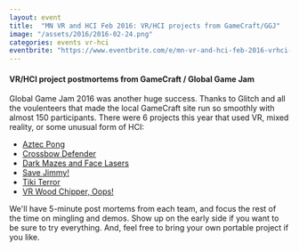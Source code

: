 ```yaml
---
layout: event
title:  "MN VR and HCI Feb 2016: VR/HCI projects from GameCraft/GGJ"
image: "/assets/2016/2016-02-24.png"
categories: events vr-hci
eventbrite: "https://www.eventbrite.com/e/mn-vr-and-hci-feb-2016-vrhci-projects-from-gamecraftggj-tickets-21498809518?aff=ebdsoporgprofile"
---
```


#### VR/HCI project postmortems from GameCraft / Global Game Jam

Global Game Jam 2016 was another huge success. Thanks to Glitch and all the voulenteers that made the local GameCraft site run so smoothly with almost 150 participants. There were 6 projects this year that used VR, mixed reality, or some unusual form of HCI:

* [Aztec Pong](http://globalgamejam.org/2016/games/aztec-pong)
* [Crossbow Defender](http://globalgamejam.org/2016/games/crossbow-defender)
* [Dark Mazes and Face Lasers](http://globalgamejam.org/2016/games/dark-mazes-and-face-lasers)
* [Save Jimmy!](http://globalgamejam.org/2016/games/save-jimmy-vr)
* [Tiki Terror](http://globalgamejam.org/2016/games/tiki-terror)
* [VR Wood Chipper, Oops!](http://globalgamejam.org/2016/games/vr-wood-chipper-oops-oculus-rift-dk2-razer-hydra-or-perception-neuron-and-paint-brush)

We'll have 5-minute post mortems from each team, and focus the rest of the time on mingling and demos. Show up on the early side if you want to be sure to try everything. And, feel free to bring your own portable project if you like.
